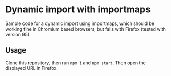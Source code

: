 # Dynamic import with importmaps

Sample code for a dynamic import using importmaps, which should be working fine
in Chromium based browsers, but fails with Firefox (tested with version 95).

## Usage

Clone this repository, then run `npm i` and `npm start`. Then open the displayed URL in Firefox.

